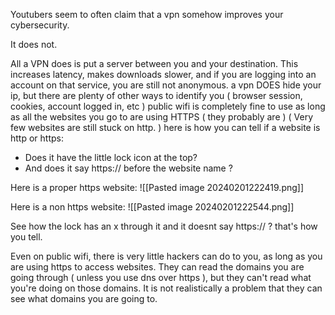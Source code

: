Youtubers seem to often claim that a vpn somehow improves your cybersecurity.

It does not.

All a VPN does is put a server between you and your destination.
This increases latency, makes downloads slower, and if you are logging into an account on that service, you are still not anonymous.
a vpn DOES hide your ip, but there are plenty of other ways to identify you ( browser session, cookies, account logged in, etc )
public wifi is completely fine to use as long as all the websites you go to are using HTTPS ( they probably are ) ( Very few websites are still stuck on http. )
here is how you can tell if a website is http or https:
* Does it have the little lock icon at the top? 
* And does it say https:// before the website name ?

Here is a proper https website:
![[Pasted image 20240201222419.png]]

Here is a non https website:
![[Pasted image 20240201222544.png]]

See how the lock has an x through it and it doesnt say https:// ? 
that's how you tell.

Even on public wifi, there is very little hackers can do to you, as long as you are using https to access websites. They can read the domains you are going through ( unless you use dns over https ), but they can't read what you're doing on those domains. It is not realistically a problem that they can see what domains you are going to. 